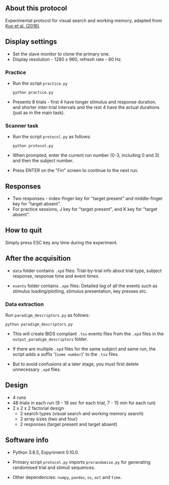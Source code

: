 ## About this protocol

Experimental protocol for visual search and working memory, adapted from [Kuo et al. (2016)](https://www.researchgate.net/publication/297895192_Top-Down_Activation_of_Spatiotopic_Sensory_Codes_in_Perceptual_and_Working_Memory_Search).

## Display settings

* Set the slave monitor to clone the primary one.
* Display resolution - 1280 x 960, refresh rate - 60 Hz.

### Practice

* Run the script `practice.py`

  ```
  python practice.py
  ```

* Presents 8 trials - first 4 have longer stimulus and response duration, and shorter inter-trial intervals and the rest 4 have the actual durations (just as in the main task).

### Scanner task
	
* Run the script `protocol.py` as follows:

  ```
  python protocol.py
  ```

* When prompted, enter the current run number (0-3, including 0 and 3) and then the subject number.

* Press ENTER on the "Fin" screen to continue to the next run.

## Responses

* Two responses - index-finger key for "target present" and middle-finger key for "target absent". 
* For practice sessions, J key for "target present", and K key for "target absent".

## How to quit

Simply press ESC key any time during the experiment.

## After the acquisition

* `data` folder contains `.xpd` files: Trial-by-trial info about trial type, subject response, response time and event times.

* `events` folder contains `.xpe` files: Detailed log of all the events such as stimulus loading/plotting, stimulus presentation, key presses etc.

### Data extraction

Run `paradigm_descriptors.py` as follows:

  ```
  python paradigm_descriptors.py
  ```

* This will create BIDS compliant `.tsv` events files from the `.xpd` files in the `output_paradigm_descriptors` folder. 

* If there are multiple `.xpd` files for the same subject and same run, the script adds a suffix '(`some number`)' to the `.tsv` files. 

* But to avoid confusions at a later stage, you must first delete unnecessary `.xpd` files.

## Design

* 4 runs
* 48 trials in each run (9 - 18 sec for each trial, 7 - 15 min for each run)
* 2 x 2 x 2 factorial design
  * 2 search types (visual search and working memory search)
  * 2 array sizes (two and four)
  * 2 responses (target present and target absent)

## Software info

* Python 3.8.5, Expyriment 0.10.0. 

* Primary script `protocol.py` imports `prerandomise.py` for generating randomised trial and stimuli sequences. 

* Other dependencies: `numpy`, `pandas`, `os`, `ast` and `time`.
